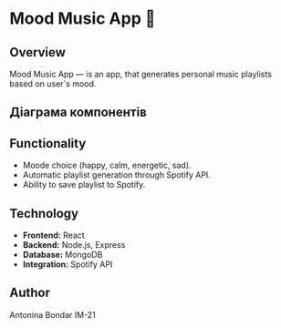 # Mood Music App 🎵

## Overview
Mood Music App — is an app, that generates personal music playlists based on user`s mood.

## Діаграма компонентів



## Functionality
- Moode choice (happy, calm, energetic, sad).
- Automatic playlist generation through Spotify API.
- Ability to save playlist to Spotify.

## Technology
- **Frontend:** React
- **Backend:** Node.js, Express
- **Database:** MongoDB
- **Integration:** Spotify API

## Author
Antonina Bondar IM-21
